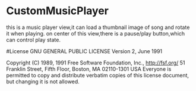 # CustomMusicPlayer
this is a music player view,it can load a thumbnail image of song and rotate it when playing.
on center of this view,there is a pause/play button,which can control play state.



#License
                    GNU GENERAL PUBLIC LICENSE
                       Version 2, June 1991

 Copyright (C) 1989, 1991 Free Software Foundation, Inc., <http://fsf.org/>
 51 Franklin Street, Fifth Floor, Boston, MA 02110-1301 USA
 Everyone is permitted to copy and distribute verbatim copies
 of this license document, but changing it is not allowed.
